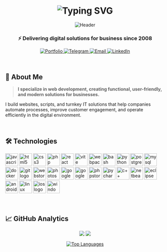 <h1 align="center">
  <img src="https://readme-typing-svg.herokuapp.com?font=Fira+Code&weight=700&size=32&duration=4000&pause=1000&color=000000&center=true&vCenter=true&width=600&lines=Evgeny+Savin;Developer;Tech+Lead;Digital+Strategist" alt="Typing SVG" />
</h1>
<div align="center">
	 
![Header](https://capsule-render.vercel.app/api?type=waving&color=gradient&height=200&section=header&text=Evgeny+Savin&fontSize=50&fontAlignY=35&animation=fadeIn&desc=Developer+•+Tech+Lead+•+Digital+Strategist&descSize=20&descAlignY=55)

### ⚡ Delivering digital solutions for business since 2008

<p align="center">
  <a href="https://linkfirst.ru">
    <img src="https://img.shields.io/badge/🌐_PORTFOLIO-000000?style=for-the-badge&logo=react&logoColor=white" alt="Portfolio"/>
  </a>
  <a href="https://t.me/linkfirst_ru">
    <img src="https://img.shields.io/badge/💬_TELEGRAM-26A5E4?style=for-the-badge&logo=telegram&logoColor=white" alt="Telegram"/>
  </a>
  <a href="mailto:b2b@linkfirst.ru">
    <img src="https://img.shields.io/badge/📧_EMAIL-D14836?style=for-the-badge&logo=gmail&logoColor=white" alt="Email"/>
  </a>
  <a href="https://www.linkedin.com/in/savineo/">
    <img src="https://img.shields.io/badge/👔_LINKEDIN-0A66C2?style=for-the-badge&logo=linkedin&logoColor=white" alt="LinkedIn"/>
  </a>
</p>

</div>
<br>


## 🎯 About Me

> **I specialize in web development, creating functional, user-friendly, and modern solutions for businesses.**

I build websites, scripts, and turnkey IT solutions that help companies automate processes, improve customer engagement, and operate efficiently in the digital environment.

<br>

## 🛠️ Technologies


<div align="left" dir="auto">
  <a href="https://developer.mozilla.org/en-US/docs/Web/JavaScript" target="_blank" rel="nofollow"><img src="https://cdn.jsdelivr.net/gh/devicons/devicon/icons/javascript/javascript-original.svg" width="40" height="40" alt="javascript logo" style="max-width: 100%;"></a>
  <a href="https://developer.mozilla.org/en-US/docs/Web/HTML" target="_blank" rel="nofollow"><img src="https://cdn.jsdelivr.net/gh/devicons/devicon/icons/html5/html5-original.svg" width="40" height="40" alt="html5 logo" style="max-width: 100%;"></a>	
  <a href="https://developer.mozilla.org/en-US/docs/Web/CSS" target="_blank" rel="nofollow"><img src="https://cdn.jsdelivr.net/gh/devicons/devicon/icons/css3/css3-original.svg" width="40" height="40" alt="css3 logo" style="max-width: 100%;"></a>
  <a href="https://www.php.net/" target="_blank" rel="nofollow"><img src="https://cdn.jsdelivr.net/gh/devicons/devicon/icons/php/php-original.svg" width="40" height="40" alt="php logo" style="max-width: 100%;"></a>
  <a href="https://reactjs.org/" target="_blank" rel="nofollow"><img src="https://cdn.jsdelivr.net/gh/devicons/devicon/icons/react/react-original.svg" width="40" height="40" alt="react logo" style="max-width: 100%;"></a>
  <a href="https://vitejs.dev/" target="_blank" rel="nofollow"><img src="https://skillicons.dev/icons?i=vite" width="40" height="40" alt="vite logo" style="max-width: 100%;"></a>
  <a href="https://webpack.js.org/" target="_blank" rel="nofollow"><img src="https://cdn.simpleicons.org/webpack/8DD6F9" width="40" height="40" alt="webpack logo" style="max-width: 100%;"></a>
  <a href="https://www.gnu.org/software/bash/" target="_blank" rel="nofollow"><img src="https://cdn.simpleicons.org/gnubash/4EAA25" width="40" height="40" alt="bash logo" style="max-width: 100%;"></a>
  <a href="https://www.python.org/" target="_blank" rel="nofollow"><img src="https://skillicons.dev/icons?i=py" width="40" height="40" alt="python logo" style="max-width: 100%;"></a>
	  <a href="https://www.postgresql.org/" target="_blank" rel="nofollow"><img src="https://skillicons.dev/icons?i=postgres" width="40" height="40" alt="postgresql logo" style="max-width: 100%;"></a>
  <a href="https://www.mysql.com/" target="_blank" rel="nofollow"><img src="https://cdn.jsdelivr.net/gh/devicons/devicon/icons/mysql/mysql-original.svg" width="40" height="40" alt="mysql logo" style="max-width: 100%;"></a>
   <a href="https://www.docker.com/" target="_blank" rel="nofollow"><img src="https://cdn.jsdelivr.net/gh/devicons/devicon/icons/docker/docker-original.svg" width="40" height="40" alt="docker logo" style="max-width: 100%;"></a>
  <a href="https://git-scm.com/" target="_blank" rel="nofollow"><img src="https://cdn.jsdelivr.net/gh/devicons/devicon/icons/git/git-original.svg" width="40" height="40" alt="git logo" style="max-width: 100%;"></a>
  <a href="https://www.jetbrains.com/webstorm/" target="_blank" rel="nofollow"><img src="https://cdn.jsdelivr.net/gh/devicons/devicon/icons/webstorm/webstorm-original.svg" width="40" height="40" alt="webstorm logo" style="max-width: 100%;"></a>
  <a href="https://www.adobe.com/products/photoshop.html" target="_blank" rel="nofollow"><img src="https://cdn.jsdelivr.net/gh/devicons/devicon/icons/photoshop/photoshop-plain.svg" width="40" height="40" alt="photoshop logo" style="max-width: 100%;"></a>
  <a href="https://analytics.google.com/" target="_blank" rel="nofollow"><img src="https://cdn.simpleicons.org/googleanalytics/E37400" width="40" height="40" alt="google analytics logo" style="max-width: 100%;"></a>
  <a href="https://ads.google.com/" target="_blank" rel="nofollow"><img src="https://cdn.simpleicons.org/googleads/4285F4" width="40" height="40" alt="google ads logo" style="max-width: 100%;"></a>	
  <a href="https://www.jetbrains.com/phpstorm/" target="_blank" rel="nofollow"><img src="https://cdn.jsdelivr.net/gh/devicons/devicon/icons/phpstorm/phpstorm-original.svg" width="40" height="40" alt="phpstorm logo" style="max-width: 100%;"></a>
  <a href="https://www.jetbrains.com/pycharm/" target="_blank" rel="nofollow"><img src="https://cdn.jsdelivr.net/gh/devicons/devicon/icons/pycharm/pycharm-original.svg" width="40" height="40" alt="pycharm logo" style="max-width: 100%;"></a>
  <a href="https://isocpp.org/" target="_blank" rel="nofollow"><img src="https://cdn.jsdelivr.net/gh/devicons/devicon/icons/cplusplus/cplusplus-original.svg" width="40" height="40" alt="c++ logo" style="max-width: 100%;"></a>
  <a href="https://netbeans.apache.org/" target="_blank" rel="nofollow"><img src="https://cdn.jsdelivr.net/gh/devicons/devicon/icons/netbeans/netbeans-original.svg" width="40" height="40" alt="netbeans logo" style="max-width: 100%;"></a>
  <a href="https://www.eclipse.org/" target="_blank" rel="nofollow"><img src="https://cdn.jsdelivr.net/gh/devicons/devicon/icons/eclipse/eclipse-original.svg" width="40" height="40" alt="eclipse logo" style="max-width: 100%;"></a>
    <a href="https://www.android.com/" target="_blank" rel="nofollow"><img src="https://cdn.jsdelivr.net/gh/devicons/devicon/icons/android/android-original.svg" width="40" height="40" alt="android logo" style="max-width: 100%;"></a>
	 <a href="https://www.linux.org/" target="_blank" rel="nofollow"><img src="https://cdn.jsdelivr.net/gh/devicons/devicon/icons/linux/linux-original.svg" width="40" height="40" alt="linux logo" style="max-width: 100%;"></a>
	  <a href="https://www.apple.com/ios/" target="_blank" rel="nofollow"><img src="https://cdn.jsdelivr.net/gh/devicons/devicon/icons/apple/apple-original.svg" width="40" height="40" alt="ios logo" style="max-width: 100%;"></a>
	    <a href="https://www.microsoft.com/windows/" target="_blank" rel="nofollow"><img src="https://cdn.jsdelivr.net/gh/devicons/devicon/icons/windows8/windows8-original.svg" width="40" height="40" alt="windows logo" style="max-width: 100%;"></a>
</div>
<br><br>

## 📈 GitHub Analytics

<div align="center">

![](https://github-profile-summary-cards.vercel.app/api/cards/profile-details?username=Evgenii-Savin&theme=github_white)
![](https://github-readme-streak-stats.herokuapp.com/?user=Evgenii-Savin&theme=github-white&hide_border=true)

[![Top Languages](https://github-readme-stats.vercel.app/api/top-langs/?username=Evgenii-Savin&layout=compact&theme=github_white&hide_border=true)](https://github.com/Evgenii-Savin)

</div>
